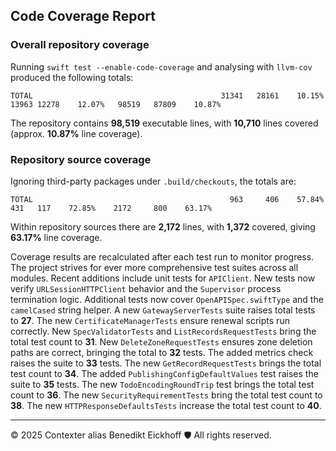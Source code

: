 ## Code Coverage Report

### Overall repository coverage

Running `swift test --enable-code-coverage` and analysing with `llvm-cov` produced the following totals:

```
TOTAL                                          31341   28161    10.15%   13963 12278    12.07%   98519   87809    10.87%
```

The repository contains **98,519** executable lines, with **10,710** lines covered (approx. **10.87%** line coverage).

### Repository source coverage

Ignoring third-party packages under `.build/checkouts`, the totals are:

```
TOTAL                                            963     406    57.84%     431   117    72.85%    2172     800    63.17%
```

Within repository sources there are **2,172** lines, with **1,372** covered, giving **63.17%** line coverage.

Coverage results are recalculated after each test run to monitor progress. The project strives for ever more comprehensive test suites across all modules. Recent additions include unit tests for ``APIClient``. New tests now verify ``URLSessionHTTPClient`` behavior and the ``Supervisor`` process termination logic.
Additional tests now cover ``OpenAPISpec.swiftType`` and the ``camelCased`` string helper. A new ``GatewayServerTests`` suite raises total tests to **27**.
The new ``CertificateManagerTests`` ensure renewal scripts run correctly.
New ``SpecValidatorTests`` and ``ListRecordsRequestTests`` bring the total test count to **31**.
New ``DeleteZoneRequestTests`` ensures zone deletion paths are correct, bringing the total to **32** tests.
The added metrics check raises the suite to **33** tests.
The new ``GetRecordRequestTests`` brings the total test count to **34**.
The added ``PublishingConfigDefaultValues`` test raises the suite to **35** tests.
The new ``TodoEncodingRoundTrip`` test brings the total test count to **36**.
The new ``SecurityRequirementTests`` bring the total test count to **38**.
The new ``HTTPResponseDefaultsTests`` increase the total test count to **40**.

---
© 2025 Contexter alias Benedikt Eickhoff 🛡️ All rights reserved.
